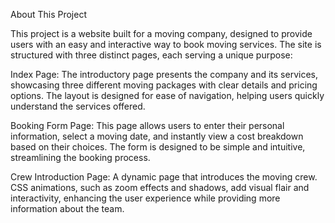 About This Project

This project is a website built for a moving company, designed to provide users with an easy and interactive way to book moving services. The site is structured with three distinct pages, each serving a unique purpose:

Index Page: The introductory page presents the company and its services, showcasing three different moving packages with clear details and pricing options. The layout is designed for ease of navigation, helping users quickly understand the services offered.

Booking Form Page: This page allows users to enter their personal information, select a moving date, and instantly view a cost breakdown based on their choices. The form is designed to be simple and intuitive, streamlining the booking process.

Crew Introduction Page: A dynamic page that introduces the moving crew. CSS animations, such as zoom effects and shadows, add visual flair and interactivity, enhancing the user experience while providing more information about the team.

